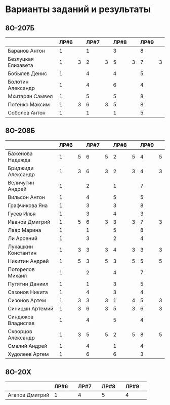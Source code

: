 # Варианты заданий и результаты

## 8О-207Б
|                     | ЛР#6 |   | ЛР#7 |   | ЛР#8 |   | ЛР#9 |   |
|---------------------|------|---|------|---|------|---|------|---|
| Баранов Антон       |  1   |   |  1   |   |  3   |   |  8   |   |
| Безлуцкая Елизавета |  1   | 3 |  2   | 3 |  5   | 3 |  7   | 3 |
| Бобылев Денис       |  1   |   |  4   |   |  4   |   |  5   |   |
| Болотин Александр   |  1   |   |  4   |   |  6   |   |  4   |   |
| Мхитарян Самвел     |  1   |   |  5   |   |  5   |   |  8   |   |
| Потенко Максим      |  1   | 3 |  6   | 3 |  5   |   |  8   |   |
| Соболев Антон       |  1   |   |  1   |   |  1   |   |  5   |   |

## 8О-208Б
|                     | ЛР#6 |   | ЛР#7 |   | ЛР#8 |   | ЛР#9 |   |
|---------------------|------|---|------|---|------|---|------|---|
| Баженова Надежда    |  1   | 5 |  6   | 5 |  2   | 5 |  4   | 5 |
| Бриджиди Александр  |  1   | 3 |  6   | 3 |  2   | 3 |  4   | 3 |
| Величутин Андрей    |  1   |   |  2   |   |  1   |   |  7   |   |
| Вильсон Антон       |  1   |   |  4   |   |  5   |   |  5   |   |
| Графчикова Яна      |  1   |   |  3   |   |  3   |   |  8   |   |
| Гусев Илья          |  1   |   |  3   |   |  4   |   |  3   |   |
| Иванов Дмитрий      |  1   | 5 |  6   | 3 |  3   | 3 |  7   | 3 |
| Лаар Марина         |  1   |   |  1   |   |  5   |   |  8   |   |
| Ли Арсений          |  1   |   |  3   |   |  2   |   |  4   |   |
| Лукашкин Константин |  1   | 3 |  3   | 3 |  4   | 3 |  3   | 3 |
| Никитин Андрей      |  1   | 5 |  3   | 5 |  3   | 5 |  5   | 5 |
| Погорелов Михаил    |  1   |   |  2   |   |  4   |   |  7   |   |
| Путятин Даниил      |  1   |   |  1   |   |  3   |   |  5   |   |
| Сазонов Никита      |  1   |   |  4   |   |  3   |   |  4   |   |
| Сизонов Артем       |  1   | 3 |  3   | 3 |  1   | 4 |  5   | 3 |
| Синицын Артемий     |  1   | 3 |  6   | 3 |  5   | 3 |  6   | 3 |
| Синдюков Владислав  |  1   |   |  4   |   |  5   |   |  4   |   |
| Скворцов Александр  |  1   | 3 |  5   | 5 |  2   | 5 |  8   | 5 |
| Смалий Андрей       |  1   |   |  4   |   |  1   |   |  4   |   |
| Худолеев Артем      |  1   |   |  6   |   |  6   |   |  3   |   |

## 8О-20X
|                     | ЛР#6 |   | ЛР#7 |   | ЛР#8 |   | ЛР#9 |   |
|---------------------|------|---|------|---|------|---|------|---|
| Агапов Дмитрий      |  1   |   |  4   |   |  5   |   |  4   |   |
